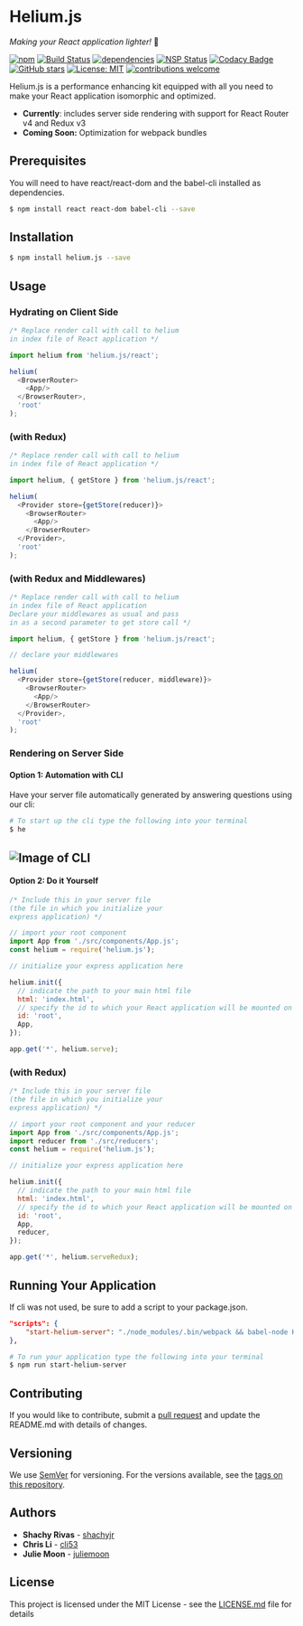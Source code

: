 # Helium.js 
*Making your React application lighter!* 🎈

[![npm](https://img.shields.io/npm/v/helium.js.svg)](https://www.npmjs.org/package/helium.js)
[![Build Status](https://travis-ci.org/SJCProduction/Helium.js.svg?branch=master)](https://travis-ci.org/SJCProduction/Helium.js)
[![dependencies](https://david-dm.org/SJCProduction/Helium.js.svg?theme=shields.io)](https://david-dm.org/SJCProduction/Helium.js)
[![NSP Status](https://nodesecurity.io/orgs/heliumjs/projects/36e966e1-6caf-4dd7-b424-bf5eb7c32085/badge)](https://nodesecurity.io/orgs/heliumjs/projects/36e966e1-6caf-4dd7-b424-bf5eb7c32085)
[![Codacy Badge](https://api.codacy.com/project/badge/Grade/a6b83a7479ee494496ab2b3a30b181c9)](https://www.codacy.com/app/Helium/Helium.js?utm_source=github.com&amp;utm_medium=referral&amp;utm_content=SJCProduction/Helium.js&amp;utm_campaign=Badge_Grade)
[![GitHub stars](https://img.shields.io/github/stars/SJCProduction/Helium.js.svg?style=flat&label=Star)](https://github.com/SJCProduction/Helium.js)
[![License: MIT](https://img.shields.io/badge/License-MIT-yellow.svg)](https://github.com/SJCProduction/Helium.js/blob/master/LISENCE.md)
[![contributions welcome](https://img.shields.io/badge/contributions-welcome-brightgreen.svg?style=flat)](https://github.com/SJCProduction/Helium.js/issues)

Helium.js is a performance enhancing kit equipped with all you need to make your React application isomorphic and optimized.
* <b>Currently</b>: includes server side rendering with support for React Router v4 and Redux v3
* <b>Coming Soon:</b> Optimization for webpack bundles

## Prerequisites

You will need to have react/react-dom and the babel-cli installed as dependencies.

```sh
$ npm install react react-dom babel-cli --save
```

## Installation

```sh
$ npm install helium.js --save
```

## Usage

### Hydrating on Client Side

```javascript
/* Replace render call with call to helium 
in index file of React application */

import helium from 'helium.js/react';

helium(
  <BrowserRouter>
    <App/>
  </BrowserRouter>, 
  'root' 
);
```

### (with Redux)

```javascript
/* Replace render call with call to helium 
in index file of React application */

import helium, { getStore } from 'helium.js/react';

helium(
  <Provider store={getStore(reducer)}>
    <BrowserRouter>
      <App/>
    </BrowserRouter>
  </Provider>, 
  'root' 
);
```

### (with Redux and Middlewares)
```javascript
/* Replace render call with call to helium 
in index file of React application 
Declare your middlewares as usual and pass 
in as a second parameter to get store call */

import helium, { getStore } from 'helium.js/react';

// declare your middlewares

helium(
  <Provider store={getStore(reducer, middleware)}>
    <BrowserRouter>
      <App/>
    </BrowserRouter>
  </Provider>, 
  'root' 
);
```

### Rendering on Server Side

#### <b>Option 1:</b> Automation with CLI
Have your server file automatically generated by answering questions using our cli:

```sh
# To start up the cli type the following into your terminal
$ he
```
![Image of CLI](https://preview.ibb.co/etMcub/Screen_Shot_2017_12_04_at_12_52_59_AM.png)
---
#### <b>Option 2:</b> Do it Yourself

```javascript
/* Include this in your server file 
(the file in which you initialize your 
express application) */

// import your root component
import App from './src/components/App.js';
const helium = require('helium.js');

// initialize your express application here

helium.init({
  // indicate the path to your main html file
  html: 'index.html',
  // specify the id to which your React application will be mounted on
  id: 'root',
  App,
});

app.get('*', helium.serve);

```

### (with Redux)
```javascript
/* Include this in your server file 
(the file in which you initialize your 
express application) */

// import your root component and your reducer
import App from './src/components/App.js';
import reducer from './src/reducers';
const helium = require('helium.js');

// initialize your express application here

helium.init({
  // indicate the path to your main html file
  html: 'index.html',
  // specify the id to which your React application will be mounted on
  id: 'root',
  App,
  reducer,
});

app.get('*', helium.serveRedux);
```

## Running Your Application

If cli was not used, be sure to add a script to your package.json.
```json
"scripts": {
    "start-helium-server": "./node_modules/.bin/webpack && babel-node HeliumServer.js",
},
```

```sh
# To run your application type the following into your terminal
$ npm run start-helium-server
```

## Contributing

If you would like to contribute, submit a [pull request](https://github.com/SJCProduction/Helium.js/issues) and update the README.md with details of changes.

## Versioning

We use [SemVer](http://semver.org/) for versioning. For the versions available, see the [tags on this repository](https://github.com/SJCProduction/Helium.js/tags). 

## Authors

* **Shachy Rivas** - [shachyjr](https://github.com/shachyjr)
* **Chris Li** - [cli53](https://github.com/cli53)
* **Julie Moon** - [juliemoon](https://github.com/juliemoon)

## License

This project is licensed under the MIT License - see the [LICENSE.md](LICENSE.md) file for details
